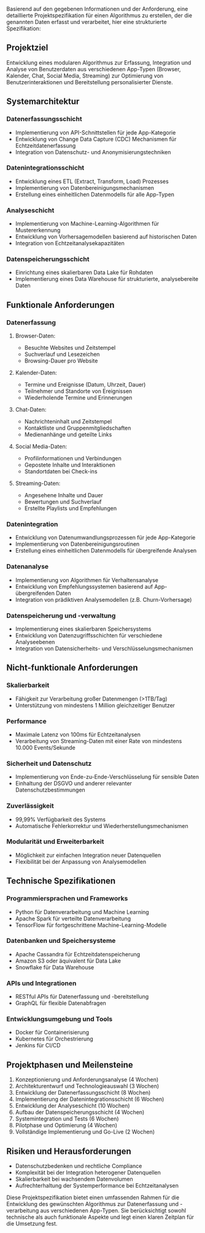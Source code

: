 Basierend auf den gegebenen Informationen und der Anforderung, eine detaillierte Projektspezifikation für einen Algorithmus zu erstellen, der die genannten Daten erfasst und verarbeitet, hier eine strukturierte Spezifikation:

## Projektziel

Entwicklung eines modularen Algorithmus zur Erfassung, Integration und Analyse von Benutzerdaten aus verschiedenen App-Typen (Browser, Kalender, Chat, Social Media, Streaming) zur Optimierung von Benutzerinteraktionen und Bereitstellung personalisierter Dienste.

## Systemarchitektur

### Datenerfassungsschicht
- Implementierung von API-Schnittstellen für jede App-Kategorie
- Entwicklung von Change Data Capture (CDC) Mechanismen für Echtzeitdatenerfassung
- Integration von Datenschutz- und Anonymisierungstechniken

### Datenintegrationsschicht
- Entwicklung eines ETL (Extract, Transform, Load) Prozesses
- Implementierung von Datenbereinigungsmechanismen
- Erstellung eines einheitlichen Datenmodells für alle App-Typen

### Analyseschicht
- Implementierung von Machine-Learning-Algorithmen für Mustererkennung
- Entwicklung von Vorhersagemodellen basierend auf historischen Daten
- Integration von Echtzeitanalysekapazitäten

### Datenspeicherungsschicht
- Einrichtung eines skalierbaren Data Lake für Rohdaten
- Implementierung eines Data Warehouse für strukturierte, analysebereite Daten

## Funktionale Anforderungen

### Datenerfassung
1. Browser-Daten:
   - Besuchte Websites und Zeitstempel
   - Suchverlauf und Lesezeichen
   - Browsing-Dauer pro Website

2. Kalender-Daten:
   - Termine und Ereignisse (Datum, Uhrzeit, Dauer)
   - Teilnehmer und Standorte von Ereignissen
   - Wiederholende Termine und Erinnerungen

3. Chat-Daten:
   - Nachrichteninhalt und Zeitstempel
   - Kontaktliste und Gruppenmitgliedschaften
   - Medienanhänge und geteilte Links

4. Social Media-Daten:
   - Profilinformationen und Verbindungen
   - Gepostete Inhalte und Interaktionen
   - Standortdaten bei Check-ins

5. Streaming-Daten:
   - Angesehene Inhalte und Dauer
   - Bewertungen und Suchverlauf
   - Erstellte Playlists und Empfehlungen

### Datenintegration
- Entwicklung von Datenumwandlungsprozessen für jede App-Kategorie
- Implementierung von Datenbereinigungsroutinen
- Erstellung eines einheitlichen Datenmodells für übergreifende Analysen

### Datenanalyse
- Implementierung von Algorithmen für Verhaltensanalyse
- Entwicklung von Empfehlungssystemen basierend auf App-übergreifenden Daten
- Integration von prädiktiven Analysemodellen (z.B. Churn-Vorhersage)

### Datenspeicherung und -verwaltung
- Implementierung eines skalierbaren Speichersystems
- Entwicklung von Datenzugriffsschichten für verschiedene Analyseebenen
- Integration von Datensicherheits- und Verschlüsselungsmechanismen

## Nicht-funktionale Anforderungen

### Skalierbarkeit
- Fähigkeit zur Verarbeitung großer Datenmengen (>1TB/Tag)
- Unterstützung von mindestens 1 Million gleichzeitiger Benutzer

### Performance
- Maximale Latenz von 100ms für Echtzeitanalysen
- Verarbeitung von Streaming-Daten mit einer Rate von mindestens 10.000 Events/Sekunde

### Sicherheit und Datenschutz
- Implementierung von Ende-zu-Ende-Verschlüsselung für sensible Daten
- Einhaltung der DSGVO und anderer relevanter Datenschutzbestimmungen

### Zuverlässigkeit
- 99,99% Verfügbarkeit des Systems
- Automatische Fehlerkorrektur und Wiederherstellungsmechanismen

### Modularität und Erweiterbarkeit
- Möglichkeit zur einfachen Integration neuer Datenquellen
- Flexibilität bei der Anpassung von Analysemodellen

## Technische Spezifikationen

### Programmiersprachen und Frameworks
- Python für Datenverarbeitung und Machine Learning
- Apache Spark für verteilte Datenverarbeitung
- TensorFlow für fortgeschrittene Machine-Learning-Modelle

### Datenbanken und Speichersysteme
- Apache Cassandra für Echtzeitdatenspeicherung
- Amazon S3 oder äquivalent für Data Lake
- Snowflake für Data Warehouse

### APIs und Integrationen
- RESTful APIs für Datenerfassung und -bereitstellung
- GraphQL für flexible Datenabfragen

### Entwicklungsumgebung und Tools
- Docker für Containerisierung
- Kubernetes für Orchestrierung
- Jenkins für CI/CD

## Projektphasen und Meilensteine

1. Konzeptionierung und Anforderungsanalyse (4 Wochen)
2. Architekturentwurf und Technologieauswahl (3 Wochen)
3. Entwicklung der Datenerfassungsschicht (8 Wochen)
4. Implementierung der Datenintegrationsschicht (6 Wochen)
5. Entwicklung der Analyseschicht (10 Wochen)
6. Aufbau der Datenspeicherungsschicht (4 Wochen)
7. Systemintegration und Tests (6 Wochen)
8. Pilotphase und Optimierung (4 Wochen)
9. Vollständige Implementierung und Go-Live (2 Wochen)

## Risiken und Herausforderungen

- Datenschutzbedenken und rechtliche Compliance
- Komplexität bei der Integration heterogener Datenquellen
- Skalierbarkeit bei wachsendem Datenvolumen
- Aufrechterhaltung der Systemperformance bei Echtzeitanalysen

Diese Projektspezifikation bietet einen umfassenden Rahmen für die Entwicklung des gewünschten Algorithmus zur Datenerfassung und -verarbeitung aus verschiedenen App-Typen. Sie berücksichtigt sowohl technische als auch funktionale Aspekte und legt einen klaren Zeitplan für die Umsetzung fest.

